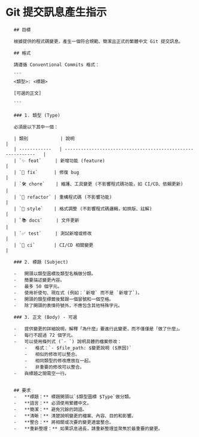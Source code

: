 # Git 提交訊息產生指示

       ## 目標
       
       根據提供的程式碼變更，產生一個符合規範、簡潔且正式的繁體中文 Git 提交訊息。
       
       ## 格式
       
       請遵循 Conventional Commits 格式：
       
       ```
       <類型>: <標題>
       
       [可選的正文]

       ```
       
       ### 1. 類型 (Type)
       
       必須是以下其中一個：
       
       | 類別            | 說明                                                          |
       | ------------   | -----------------------------------------------------------   |
       | `✨ feat`     | 新增功能 (feature)                                             |
       | `🐛 fix`      | 修復 bug                                                      | 
       | `🛠 chore`    | 維護、工具變更 (不影響程式碼功能，如 CI/CD、依賴更新)                |
       | `🔄 refactor` | 重構程式碼 (不影響功能)                                          |
       | `🎨 style`    | 格式調整 (不影響程式碼邏輯，如排版、註解)                           |
       | `📚 docs`     | 文件更新                                                       |
       | `✅ test`     | 測試新增或修改                                                  |
       | `🤖 ci`       | CI/CD 相關變更                                                 |
       
       ### 2. 標題 (Subject)
       
       -   開頭以類型圖標及類型名稱做分類。
       -   簡要描述變更內容。
       -   最多 50 個字元。
       -   使用祈使句、現在式 (例如：`新增` 而不是 `新增了`)。
       -   開頭的類型標籤後緊跟一個冒號和一個空格。
       -   除了開頭的表情符號外，不應包含其他特殊字元。
       
       ### 3. 正文 (Body) - 可選
       
       -   提供變更的詳細說明，解釋「為什麼」要進行此變更，而不僅僅是「做了什麼」。
       -   每行不超過 72 個字元。
       -   可以使用條列式 (`- `) 說明具體的檔案修改：
           -   格式：`- $file_path: $變更說明 ($原因)`
           -   相似的修改可以整合。
           -   相同類型的修改應放在一起。
           -   非重要的修改可以整合。
       -   與標題之間需空一行。
       
       
       ## 要求
       -   **標題：** 標題開頭以`$類型圖標 $Type`做分類。
       -   **語言：** 必須使用繁體中文。
       -   **簡潔：** 避免冗餘的詞語。
       -   **清晰：** 清楚說明變更的檔案、內容、目的和影響。
       -   **整合：** 將相關或次要的變更適當整合。
       -   **重新整理：** 如果訊息過長，請重新整理並聚焦於最重要的變更。